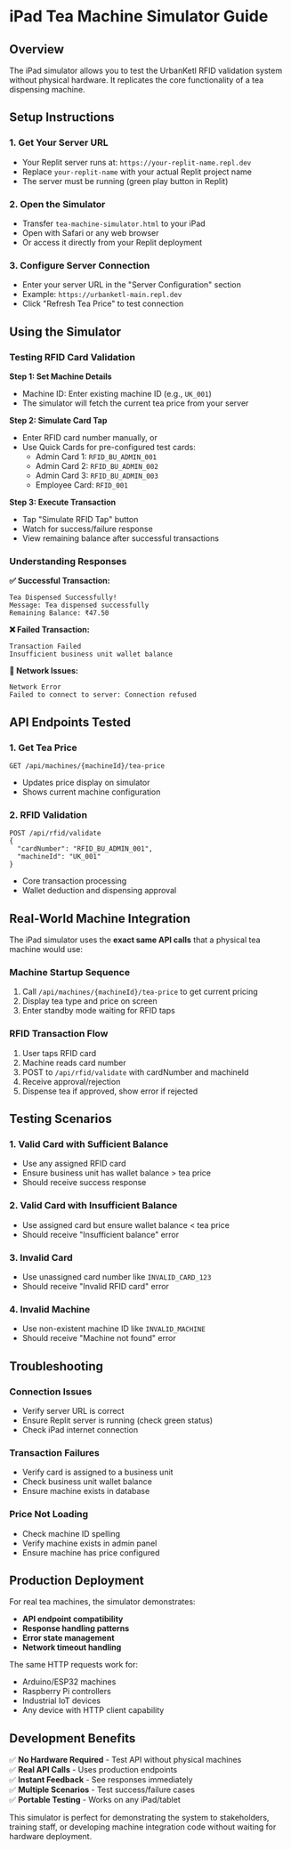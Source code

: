 # iPad Tea Machine Simulator Guide

## Overview
The iPad simulator allows you to test the UrbanKetl RFID validation system without physical hardware. It replicates the core functionality of a tea dispensing machine.

## Setup Instructions

### 1. Get Your Server URL
- Your Replit server runs at: `https://your-replit-name.repl.dev` 
- Replace `your-replit-name` with your actual Replit project name
- The server must be running (green play button in Replit)

### 2. Open the Simulator
- Transfer `tea-machine-simulator.html` to your iPad
- Open with Safari or any web browser
- Or access it directly from your Replit deployment

### 3. Configure Server Connection
- Enter your server URL in the "Server Configuration" section
- Example: `https://urbanketl-main.repl.dev`
- Click "Refresh Tea Price" to test connection

## Using the Simulator

### Testing RFID Card Validation

**Step 1: Set Machine Details**
- Machine ID: Enter existing machine ID (e.g., `UK_001`)
- The simulator will fetch the current tea price from your server

**Step 2: Simulate Card Tap**
- Enter RFID card number manually, or
- Use Quick Cards for pre-configured test cards:
  - Admin Card 1: `RFID_BU_ADMIN_001`
  - Admin Card 2: `RFID_BU_ADMIN_002` 
  - Admin Card 3: `RFID_BU_ADMIN_003`
  - Employee Card: `RFID_001`

**Step 3: Execute Transaction**
- Tap "Simulate RFID Tap" button
- Watch for success/failure response
- View remaining balance after successful transactions

### Understanding Responses

**✅ Successful Transaction:**
```
Tea Dispensed Successfully!
Message: Tea dispensed successfully
Remaining Balance: ₹47.50
```

**❌ Failed Transaction:**
```
Transaction Failed
Insufficient business unit wallet balance
```

**🔧 Network Issues:**
```
Network Error
Failed to connect to server: Connection refused
```

## API Endpoints Tested

### 1. Get Tea Price
```
GET /api/machines/{machineId}/tea-price
```
- Updates price display on simulator
- Shows current machine configuration

### 2. RFID Validation
```
POST /api/rfid/validate
{
  "cardNumber": "RFID_BU_ADMIN_001",
  "machineId": "UK_001"
}
```
- Core transaction processing
- Wallet deduction and dispensing approval

## Real-World Machine Integration

The iPad simulator uses the **exact same API calls** that a physical tea machine would use:

### Machine Startup Sequence
1. Call `/api/machines/{machineId}/tea-price` to get current pricing
2. Display tea type and price on screen
3. Enter standby mode waiting for RFID taps

### RFID Transaction Flow
1. User taps RFID card
2. Machine reads card number
3. POST to `/api/rfid/validate` with cardNumber and machineId
4. Receive approval/rejection
5. Dispense tea if approved, show error if rejected

## Testing Scenarios

### 1. Valid Card with Sufficient Balance
- Use any assigned RFID card
- Ensure business unit has wallet balance > tea price
- Should receive success response

### 2. Valid Card with Insufficient Balance
- Use assigned card but ensure wallet balance < tea price
- Should receive "Insufficient balance" error

### 3. Invalid Card
- Use unassigned card number like `INVALID_CARD_123`
- Should receive "Invalid RFID card" error

### 4. Invalid Machine
- Use non-existent machine ID like `INVALID_MACHINE`
- Should receive "Machine not found" error

## Troubleshooting

### Connection Issues
- Verify server URL is correct
- Ensure Replit server is running (check green status)
- Check iPad internet connection

### Transaction Failures
- Verify card is assigned to a business unit
- Check business unit wallet balance
- Ensure machine exists in database

### Price Not Loading
- Check machine ID spelling
- Verify machine exists in admin panel
- Ensure machine has price configured

## Production Deployment

For real tea machines, the simulator demonstrates:
- **API endpoint compatibility**
- **Response handling patterns**
- **Error state management**
- **Network timeout handling**

The same HTTP requests work for:
- Arduino/ESP32 machines
- Raspberry Pi controllers  
- Industrial IoT devices
- Any device with HTTP client capability

## Development Benefits

✅ **No Hardware Required** - Test API without physical machines  
✅ **Real API Calls** - Uses production endpoints  
✅ **Instant Feedback** - See responses immediately  
✅ **Multiple Scenarios** - Test success/failure cases  
✅ **Portable Testing** - Works on any iPad/tablet  

This simulator is perfect for demonstrating the system to stakeholders, training staff, or developing machine integration code without waiting for hardware deployment.
